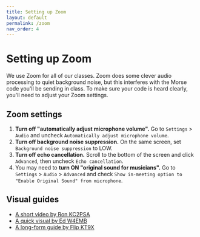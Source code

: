 ```yaml
---
title: Setting up Zoom
layout: default
permalink: /zoom
nav_order: 4
---
```


# Setting up Zoom


We use Zoom for all of our classes. Zoom does some clever audio processing to quiet background noise, but this interferes with the Morse code you'll be sending in class. To make sure your code is heard clearly, you'll need to adjust your Zoom settings.

## Zoom settings

1. **Turn off "automatically adjust microphone volume".** Go to `Settings` > `Audio` and uncheck `Automatically adjust microphone volume`.
2. **Turn off background noise suppression.** On the same screen, set `Background noise suppression` to LOW.
3. **Turn off echo cancellation.** Scroll to the bottom of the screen and click `Advanced`, then uncheck `Echo cancellation`.
4. You may need to **turn ON "original sound for musicians".** Go to `Settings` > `Audio` > `Advanced` and check `Show in-meeting option to "Enable Original Sound" from microphone`.


## Visual guides

- [A short video by Ron KC2PSA](https://youtu.be/oKQNoNA0964)
- [A quick visual by Ed W4EMB](https://www.dropbox.com/scl/fo/3qzv5kugotwws32xqm34c/AE2J1bRRfuIKxMl4o42nrEQ/00%20Club%20info%20and%20INTRO%20Class%20Videos/ZOOM%20INSTRUCTIONS?dl=0&e=1&preview=Zoom+Audio+Settings+2023.pdf&rlkey=a2v1h2irt6lm1dq14lr2rbe84&subfolder_nav_tracking=1)
- [A long-form guide by Flip KT9X](https://www.dropbox.com/scl/fo/3qzv5kugotwws32xqm34c/AE2J1bRRfuIKxMl4o42nrEQ/00%20Club%20info%20and%20INTRO%20Class%20Videos/ZOOM%20INSTRUCTIONS?dl=0&e=1&preview=Zoom+Settings+Step+by+Step+by+KT9X.pdf&rlkey=a2v1h2irt6lm1dq14lr2rbe84&subfolder_nav_tracking=1)
